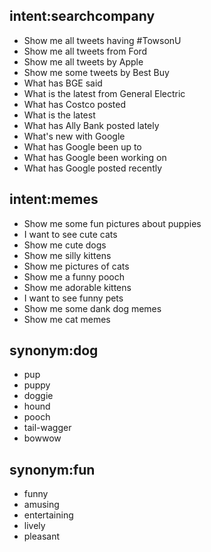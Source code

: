 ## intent:searchcompany
- Show me all tweets having #TowsonU
- Show me all tweets from Ford
- Show me all tweets by Apple
- Show me some tweets by Best Buy
- What has BGE said
- What is the latest from General Electric
- What has Costco posted
- What is the latest
- What has Ally Bank posted lately
- What's new with Google
- What has Google been up to
- What has Google been working on
- What has Google posted recently

## intent:memes
- Show me some fun pictures about puppies
- I want to see cute cats
- Show me cute dogs
- Show me silly kittens
- Show me pictures of cats
- Show me a funny pooch
- Show me adorable kittens
- I want to see funny pets
- Show me some dank dog memes
- Show me cat memes

## synonym:dog
- pup
- puppy
- doggie
- hound
- pooch
- tail-wagger
- bowwow

## synonym:fun
- funny
- amusing
- entertaining
- lively
- pleasant
